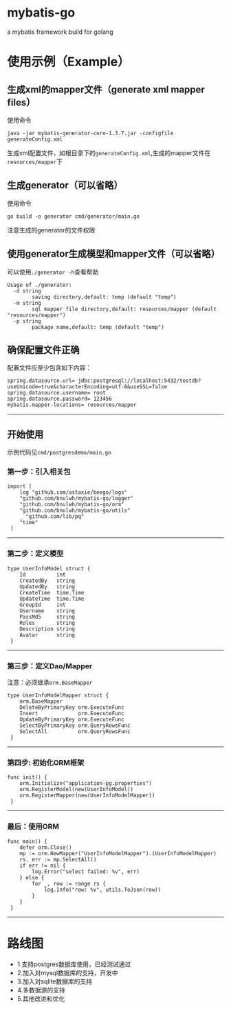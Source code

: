 # mybatis-go
a mybatis framework build for golang
# 使用示例（Example）
## 生成xml的mapper文件（generate xml mapper files）
使用命令 
```
java -jar mybatis-generator-core-1.3.7.jar -configfile generateConfig.xml
```
生成xml配置文件，如根目录下的`generateConfig.xml`,生成的mapper文件在`resources/mapper`下

## 生成generator（可以省略）
使用命令
```
go build -o generator cmd/generator/main.go
```
注意生成的generator的文件权限

## 使用generator生成模型和mapper文件（可以省略）
可以使用`./generator -h`查看帮助
```
Usage of ./generator:
  -d string
    	saving directory,default: temp (default "temp")
  -m string
    	sql mapper file directory,default: resources/mapper (default "resources/mapper")
  -p string
    	package name,default: temp (default "temp")
```

## 确保配置文件正确

配置文件应至少包含如下内容：
```
spring.datasource.url= jdbc:postgresql://localhost:5432/testdb?useUnicode=true&characterEncoding=utf-8&useSSL=false
spring.datasource.username= root
spring.datasource.password= 123456
mybatis.mapper-locations= resources/mapper
```
----
## 开始使用
示例代码见`cmd/postgresdemo/main.go`

### 第一步：引入相关包

```
import (
 	log "github.com/astaxie/beego/logs"
 	"github.com/bnulwh/mybatis-go/logger"
 	"github.com/bnulwh/mybatis-go/orm"
 	"github.com/bnulwh/mybatis-go/utils"
 	_ "github.com/lib/pq"
 	"time"
 )
```
----
### 第二步：定义模型

```
type UserInfoModel struct {
 	Id          int
 	CreatedBy   string
 	UpdatedBy   string
 	CreateTime  time.Time
 	UpdateTime  time.Time
 	GroupId     int
 	Username    string
 	PassMd5     string
 	Roles       string
 	Description string
 	Avatar      string
 }
```
----
### 第三步：定义Dao/Mapper

注意：必须继承`orm.BaseMapper`

```
type UserInfoModelMapper struct {
 	orm.BaseMapper
 	DeleteByPrimaryKey orm.ExecuteFunc
 	Insert             orm.ExecuteFunc
 	UpdateByPrimaryKey orm.ExecuteFunc
 	SelectByPrimaryKey orm.QueryRowsFunc
 	SelectAll          orm.QueryRowsFunc
 }
```
----
### 第四步: 初始化ORM框架

```
func init() {
 	orm.Initialize("application-pg.properties")
 	orm.RegisterModel(new(UserInfoModel))
 	orm.RegisterMapper(new(UserInfoModelMapper))
 }
```
----
### 最后：使用ORM

```
func main() {
 	defer orm.Close()
 	mp := orm.NewMapper("UserInfoModelMapper").(UserInfoModelMapper)
 	rs, err := mp.SelectAll()
 	if err != nil {
 		log.Error("select failed: %v", err)
 	} else {
 		for _, row := range rs {
 			log.Info("row: %v", utils.ToJson(row))
 		}
 	}
 }
```
------

# 路线图
* 1.支持postgres数据库使用，已经测试通过
* 2.加入对mysql数据库的支持，开发中
* 3.加入对sqlite数据库的支持
* 4.多数据源的支持
* 5.其他改进和优化